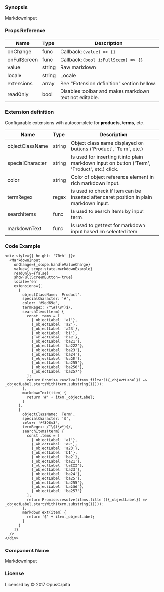 ### Synopsis

MarkdownInput

### Props Reference

| Name               | Type            | Description                                                                                      |
| ------------------ | :-------------- | ------------------------------------------------------------------------------------------------ |
| onChange           | func            | Callback: `(value) => {}`                                                                        |
| onFullScreen       | func            | Callback: `(bool isFullSceen) => {}`                                                    |
| value              | string          | Raw markdown                                                                                     |
| locale             | string          | Locale                                                                                           |
| extensions         | array           | See "Extension definition" section bellow.                                                       |
| readOnly           | bool            | Disables toolbar and makes markdown text not editable.                                           |

### Extension definition

Configurable extensions with autocomplete for **products**, **terms**, etc.

| Name               | Type            | Description                                                                                      |
| ------------------ | :-------------- | ------------------------------------------------------------------------------------------------ |
| objectClassName    | string         | Object class name displayed on buttons ('Product', 'Term', etc.)                                 |
| specialCharacter   | string         | Is used for inserting it into plain markdown input on button ('Term', 'Product', etc.) click.   |
| color              | string         | Color of object reference element in rich markdown input.                                       |
| termRegex          | regex          | Is used to check if item can be inserted after caret position in plain markdown input.          |
| searchItems        | func           | Is used to search items by input term.                                                           |
| markdownText       | func           | Is used to get text for markdown input based on selected item.                            |

### Code Example

```
<div style={{ height: '70vh' }}>
  <MarkdownInput
    onChange={_scope.handleValueChange}
    value={_scope.state.markdownExample}
    readOnly={false}
    showFullScreenButton={true}
    locale='en'
    extensions={[
      {
        objectClassName: 'Product',
        specialCharacter: '#',
        color: '#9ed69e',
        termRegex: /^\#(\w*)$/,
        searchItems(term) {
          const items = [
            {_objectLabel: 'a1'},
            {_objectLabel: 'a2'},
            {_objectLabel: 'a23'},
            {_objectLabel: 'b1'},
            {_objectLabel: 'ba2'},
            {_objectLabel: 'ba21'},
            {_objectLabel: 'ba222'},
            {_objectLabel: 'ba23'},
            {_objectLabel: 'ba24'},
            {_objectLabel: 'ba25'},
            {_objectLabel: 'ba255'},
            {_objectLabel: 'ba256'},
            {_objectLabel: 'ba257'}
          ];
          return Promise.resolve(items.filter(({_objectLabel}) => _objectLabel.startsWith(term.substring(1))));
        },
        markdownText(item) {
          return '#' + item._objectLabel;
        }
      },
      {
        objectClassName: 'Term',
        specialCharacter: '$',
        color: '#f396c3',
        termRegex: /^\$(\w*)$/,
        searchItems(term) {
          const items = [
            {_objectLabel: 'a1'},
            {_objectLabel: 'a2'},
            {_objectLabel: 'a23'},
            {_objectLabel: 'b1'},
            {_objectLabel: 'ba2'},
            {_objectLabel: 'ba21'},
            {_objectLabel: 'ba222'},
            {_objectLabel: 'ba23'},
            {_objectLabel: 'ba24'},
            {_objectLabel: 'ba25'},
            {_objectLabel: 'ba255'},
            {_objectLabel: 'ba256'},
            {_objectLabel: 'ba257'}
          ];
          return Promise.resolve(items.filter(({_objectLabel}) => _objectLabel.startsWith(term.substring(1))));
        },
        markdownText(item) {
          return '$' + item._objectLabel;
        }
      }
    ]}
  />
</div>

```

### Component Name

MarkdownInput

### License

Licensed by © 2017 OpusCapita
